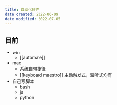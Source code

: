 ```yaml
---
title: 自动化软件
date created: 2022-06-09
date modified: 2022-07-05
---
```


## 目前

- win
	- [[automate]]
- mac
	- 系统自带捷径
	- [[keyboard maestro]] 主动触发式，监听式均有
- 自己写脚本
	- bash
	- js
	- python
